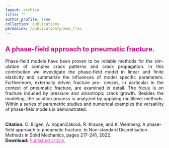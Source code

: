 ```yaml
---
layout: archive
title: ""
author_profile: true
collection: publications
permalink: /publication/pneum_frac
---
```


## <span style="color:rgb(199, 21, 133)"> A phase-field approach to pneumatic fracture. </span>
<div style="text-align: justify">Phase-field models have been proven to be reliable methods for the sim- ulation of complex crack patterns and crack propagation. In this contribution we investigate the phase-field model in linear and finite elasticity and summarize the influences of model specific parameters. Furthermore, externally driven fracture pro- cesses, in particular in the context of pneumatic fracture, are examined in detail. The focus is on fracture induced by pressure and anisotropic crack growth. Besides the modeling, the solution process is analyzed by applying multilevel methods. Within a series of parametric studies and numerical examples the versatility of phase-field models is demonstrated.
</div><br />


**Citation:** C. Bilgen, A. Kopaničáková, R. Krause, and K. Weinberg. A phase-field approach to pneumatic fracture. In Non-standard Discretisation Methods in Solid Mechanics, pages 217–241, 2022. <br />
**Download:** <a href="https://onlinelibrary.wiley.com/doi/epdf/10.1002/pamm.201710022" style="color:rgb(199, 21, 133,0.75);">Published article.</a> <br />
